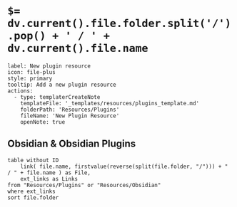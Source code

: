 # `$= dv.current().file.folder.split('/').pop() + ' / ' + dv.current().file.name`

```meta-bind-button
label: New plugin resource
icon: file-plus
style: primary
tooltip: Add a new plugin resource
actions:
  - type: templaterCreateNote
    templateFile: '_templates/resources/plugins_template.md'
    folderPath: 'Resources/Plugins'
    fileName: 'New Plugin Resource'
    openNote: true
```

## Obsidian & Obsidian Plugins

```dataview
table without ID
	link( file.name, firstvalue(reverse(split(file.folder, "/"))) + " / " + file.name ) as File,
	ext_links as Links
from "Resources/Plugins" or "Resources/Obsidian"
where ext_links
sort file.folder
```

